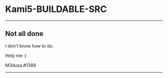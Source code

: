 # Kami5-BUILDABLE-SRC
------
Not all done
------

I don't know how to do.

Help me :)

M3dusa.#1389

------
